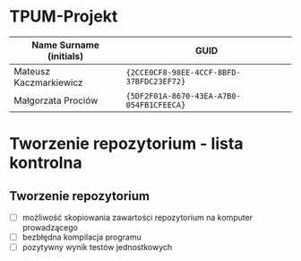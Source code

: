 # TPUM-Projekt

| Name Surname (initials) | GUID                                     |
| ----------------------- | ---------------------------------------- |
| Mateusz Kaczmarkiewicz  | `{2CCE0CF8-98EE-4CCF-8BFD-37BFDC23EF72}` |
| Małgorzata Prociów      | `{5DF2F01A-8670-43EA-A7B0-054FB1CFEECA}` |

# Tworzenie repozytorium - lista kontrolna

## Tworzenie repozytorium

- [ ] możliwość skopiowania zawartości repozytorium na komputer prowadzącego
- [ ] bezbłędna kompilacja programu
- [ ] pozytywny wynik testów jednostkowych
